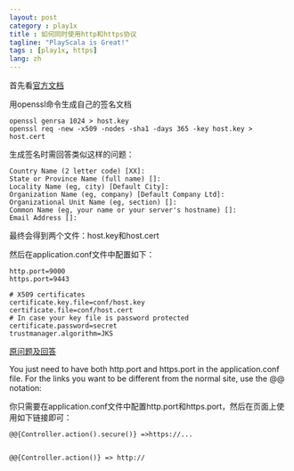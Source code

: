 ```yaml
---
layout: post
category : play1x
title : 如何同时使用http和https协议
tagline: "PlayScala is Great!"
tags : [play1x, https]
lang: zh
---
```


首先看[官方文档](http://www.playframework.org/documentation/1.2.3/production#https)

用openssl命令生成自己的签名文档

	
	openssl genrsa 1024 > host.key
	openssl req -new -x509 -nodes -sha1 -days 365 -key host.key > host.cert

生成签名时需回答类似这样的问题：

	
	Country Name (2 letter code) [XX]:
	State or Province Name (full name) []:
	Locality Name (eg, city) [Default City]:
	Organization Name (eg, company) [Default Company Ltd]:
	Organizational Unit Name (eg, section) []:
	Common Name (eg, your name or your server's hostname) []:
	Email Address []:

最终会得到两个文件：host.key和host.cert

然后在application.conf文件中配置如下：

	
	http.port=9000
	https.port=9443
	
	# X509 certificates
	certificate.key.file=conf/host.key
	certificate.file=conf/host.cert
	# In case your key file is password protected
	certificate.password=secret
	trustmanager.algorithm=JKS


[原问题及回答](http://stackoverflow.com/questions/6114104/play-framework-https-and-http-at-the-same-time)

You just need to have both http.port and https.port in the application.conf file. For the links you want to be different from the normal site, use the @@ notation:

你只需要在application.conf文件中配置http.port和https.port，然后在页面上使用如下链接即可：

	
	@@{Controller.action().secure()} =>https://...

	
	@@{Controller.action()} => http://

